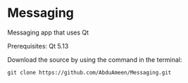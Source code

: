 # Messaging
Messaging app that uses Qt

Prerequisites: Qt 5.13

Download the source by using the command in the terminal:
```
git clone https://github.com/AbduAmeen/Messaging.git
```
